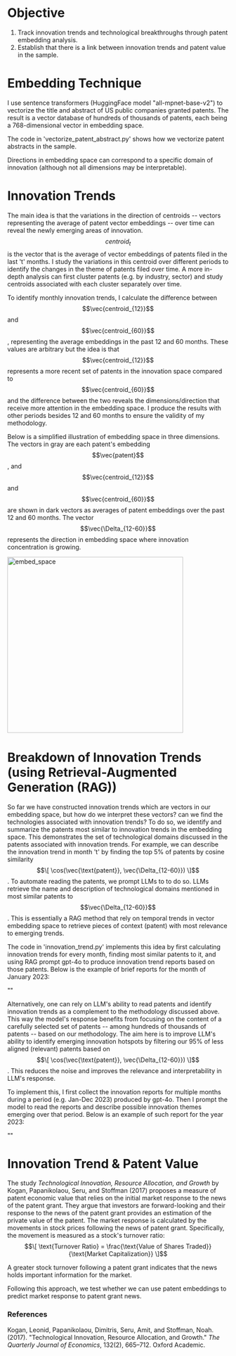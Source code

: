 # Objective
1. Track innovation trends and technological breakthroughs through patent embedding analysis. 
2. Establish that there is a link between innovation trends and patent value in the sample. 

# Embedding Technique 
I use sentence transformers (HuggingFace model "all-mpnet-base-v2") to vectorize the title and abstract of US public companies granted patents. 
The result is a vector database of hundreds of thousands of patents, each being a 768-dimensional vector in embedding space. 

The code in 'vectorize_patent_abstract.py' shows how we vectorize patent  abstracts in the sample. 

Directions in embedding space can correspond to a specific domain of innovation (although not all dimensions may be interpretable). 

# Innovation Trends 
The main idea is that the variations in the direction of centroids -- vectors representing the average of patent vector embeddings -- over time can reveal the newly emerging areas of innovation. $$centroid_t$$ is the vector that is the average of vector embeddings of patents filed in the last 't' months. I study the variations in this centroid over different periods to identify the changes in the theme of patents filed over time. 
A more in-depth analysis can first cluster patents (e.g. by industry, sector) and study centroids associated with each cluster separately over time.

To identify monthly innovation trends, I calculate the difference between $$\vec{centroid_{12}}$$ and $$\vec{centroid_{60}}$$, representing the average embeddings in the past 12 and 60 months. These values are arbitrary but the idea is that $$\vec{centroid_{12}}$$ represents a more recent set of patents in the innovation space compared to $$\vec{centroid_{60}}$$ and the difference between the two reveals the dimensions/direction that receive more attention in the embedding space. I produce the results with other periods besides 12 and 60 months to ensure the validity of my methodology. 

Below is a simplified illustration of embedding space in three dimensions. The vectors in gray are each patent's embedding $$\vec{patent}$$, and $$\vec{centroid_{12}}$$ and $$\vec{centroid_{60}}$$ are shown in dark vectors as averages of patent embeddings over the past 12 and 60 months. The vector $$\vec{\Delta_{12-60}}$$ represents the direction in embedding space where innovation concentration is growing.   

<img src="https://github.com/user-attachments/assets/da2b3832-c26f-4b20-b709-3efd9a4be357" alt="embed_space" width="400"/>

# Breakdown of Innovation Trends (using Retrieval-Augmented Generation (RAG))
So far we have constructed innovation trends which are vectors in our embedding space, but how do we interpret these vectors? can we find the technologies associated with innovation trends? To do so, we identify and summarize the patents most similar to innovation trends in the embedding space. This demonstrates the set of technological domains discussed in the patents associated with innovation trends. For example, we can describe the innovation trend in month 't' by finding the top 5% of patents by cosine similarity $$\[
\cos(\vec{\text{patent}}, \vec{\Delta_{12-60}})
\]$$. To automate reading the patents, we prompt LLMs to to do so. LLMs retrieve the name and description of technological domains mentioned in most similar patents to $$\vec{\Delta_{12-60}}$$. This is essentially a RAG method that rely on temporal trends in vector embedding space to retrieve pieces of context (patent) with most relevance to emerging trends.  

The code in 'innovation_trend.py' implements this idea by first calculating innovation trends for every month, finding most similar patents to it, and using RAG prompt gpt-4o to produce innovation trend reports based on those patents. Below is the example of brief reports for the month of January 2023:

""

Alternatively, one can rely on LLM's ability to read patents and identify innovation trends as a complement to the methodology discussed above. This way the model's response benefits from focusing on the content of a carefully selected set of patents -- among hundreds of thousands of patents -- based on our methodology. The aim here is to improve LLM's ability to identify emerging innovation hotspots by filtering our 95% of less aligned (relevant) patents based on $$\[
\cos(\vec{\text{patent}}, \vec{\Delta_{12-60}})
\]$$. This reduces the noise and improves the relevance and interpretability in LLM's response.

To implement this, I first collect the innovation reports for multiple months during a period (e.g. Jan-Dec 2023) produced by gpt-4o. Then I prompt the model to read the reports and describe possible innovation themes emerging over that period. Below is an example of such report for the year 2023: 

""

# Innovation Trend & Patent Value
The study *Technological Innovation, Resource Allocation, and Growth* by Kogan, Papanikolaou, Seru, and Stoffman (2017) proposes a measure of patent economic value that relies on the initial market response to the news of the patent grant. They argue that investors are forward-looking and their response to the news of the patent grant provides an estimation of the private value of the patent. The market response is calculated by the movements in stock prices following the news of patent grant. Specifically, the movement is measured as a stock's turnover ratio: 
$$\[
\text{Turnover Ratio} = \frac{\text{Value of Shares Traded}}{\text{Market Capitalization}}
\]$$

A greater stock turnover following a patent grant indicates that the news holds important information for the market.

Following this approach, we test whether we can use patent embeddings to predict market response to patent grant news. 

### References

Kogan, Leonid, Papanikolaou, Dimitris, Seru, Amit, and Stoffman, Noah. (2017). 
"Technological Innovation, Resource Allocation, and Growth." 
*The Quarterly Journal of Economics*, 132(2), 665–712. 
Oxford Academic.
